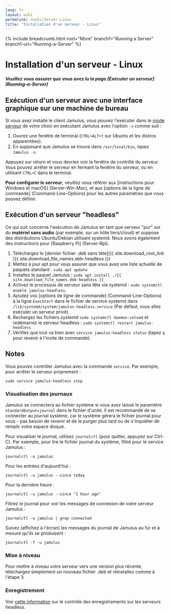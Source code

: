 ```yaml
---
lang: fr
layout: wiki
permalink: /wiki/Server-Linux
title: "Installation d'un serveur - Linux"
---
```


{% include breadcrumb.html root="More" branch1="Running a Server" branch1-url="Running-a-Server" %}

# Installation d'un serveur - Linux

**_Veuillez vous assurer que vous avez lu la page [Exécuter un serveur] (Running-a-Server)_**


## Exécution d'un serveur avec une interface graphique sur une machine de bureau

Si vous avez installé le client Jamulus, vous pouvez l'exécuter dans le [mode serveur](Choosing-a-Server-Type) de votre choix en exécutant Jamulus avec l'option `-s` comme suit :

1. Ouvrez une fenêtre de terminal (`CTRL+ALT+t` sur Ubuntu et les distros apparentées).
1. En supposant que Jamulus se trouve dans `/usr/local/bin`, tapez `Jamulus -s`.

Appuyez sur return et vous devriez voir la fenêtre de contrôle du serveur. Vous pouvez arrêter le serveur en fermant la fenêtre du serveur, ou en utilisant `CTRL+C` dans le terminal.

**Pour configurer le serveur**, veuillez vous référer aux [instructions pour Windows et macOS] (Server-Win-Mac), et aux [options de la ligne de commande] (Command-Line-Options) pour les autres paramètres que vous pouvez définir.

## Exécution d'un serveur "headless"

Ce qui suit concerne l'exécution de Jamulus en tant que serveur "pur" sur du **matériel sans audio** (par exemple, sur un hôte tiers/cloud) et suppose des distributions Ubuntu/Debian utilisant systemd. Nous avons également des instructions pour [Raspberry Pi] (Server-Rpi).

1. Téléchargez le [dernier fichier .deb sans tête]({{ site.download_root_link }}{ site.download_file_names.deb-headless }})
1. Mettez à jour apt pour vous assurer que vous avez une liste actuelle de paquets standard : `sudo apt update`
1. Installez le paquet Jamulus : `sudo apt install ./{{ site.download_file_names.deb-headless }}`
1. Activez le processus de serveur sans tête via systemd : `sudo systemctl enable jamulus-headless`.
1. Ajoutez vos [options de ligne de commande] (Command-Line-Options) à la ligne `ExecStart` dans le fichier de service systemd dans `/lib/systemd/system/jamulus-headless.service` (Par défaut, vous allez exécuter un serveur privé).
1. Rechargez les fichiers systemd `sudo systemctl daemon-reload` et redémarrez le serveur headless : `sudo systemctl restart jamulus-headless`
1. Vérifiez que tout va bien avec `service jamulus-headless status` (tapez `q` pour revenir à l'invite de commande).

## Notes

Vous pouvez contrôler Jamulus avec la commande `service`. Par exemple, pour arrêter le serveur proprement :

`sudo service jamulus-headless stop`

### Visualisation des journaux

Jamulus se connectera au fichier système si vous avez laissé le paramètre `StandardOutput=journal` dans le fichier d'unité. Il est recommandé de se connecter au journal système, car le système gérera le fichier journal pour vous - pas besoin de revenir et de le purger plus tard ou de s'inquiéter de remplir votre espace disque.

Pour visualiser le journal, utilisez `journalctl` (pour quitter, appuyez sur Ctrl-C). Par exemple, pour lire le fichier journal du système, filtré pour le service Jamulus :

`journalctl -u jamulus`

Pour les entrées d'aujourd'hui :

`journalctl -u jamulus --since today`

Pour la dernière heure :

`journalctl -u jamulus --since "1 hour ago"`

Filtrez le journal pour voir les messages de connexion de votre serveur Jamulus :

`journalctl -u jamulus | grep connected`

Suivez (affichez à l'écran) les messages du journal de Jamulus au fur et à mesure qu'ils se produisent :

`journalctl -f -u jamulus`

### Mise à niveau

Pour mettre à niveau votre serveur vers une version plus récente, téléchargez simplement un nouveau fichier .deb et réinstallez comme à l'étape 3.

### Enregistrement

Voir [cette information](/wiki/Tips-Tricks-More#controlling-recording-on-linux-headless-servers) sur le contrôle des enregistrements sur les serveurs headless.

